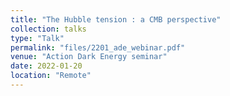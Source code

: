 ```yaml
---
title: "The Hubble tension : a CMB perspective"
collection: talks
type: "Talk"
permalink: "files/2201_ade_webinar.pdf"
venue: "Action Dark Energy seminar"
date: 2022-01-20
location: "Remote"
---
```


